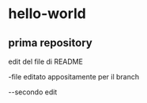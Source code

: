 # hello-world
prima repository
--

edit del file di README

-file editato appositamente per il branch

--secondo edit
